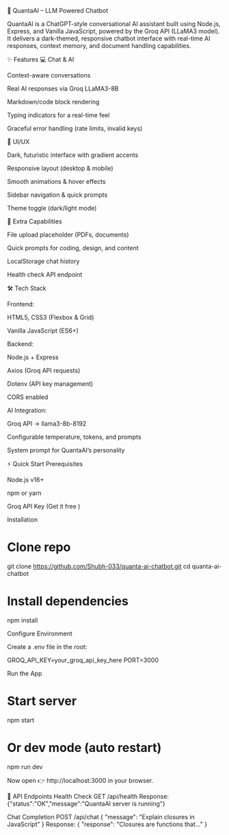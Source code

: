 🤖 QuantaAI – LLM Powered Chatbot

QuantaAI is a ChatGPT-style conversational AI assistant built using Node.js, Express, and Vanilla JavaScript, powered by the Groq API (LLaMA3 model).
It delivers a dark-themed, responsive chatbot interface with real-time AI responses, context memory, and document handling capabilities.

✨ Features
💻 Chat & AI

Context-aware conversations

Real AI responses via Groq LLaMA3-8B

Markdown/code block rendering

Typing indicators for a real-time feel

Graceful error handling (rate limits, invalid keys)

🎨 UI/UX

Dark, futuristic interface with gradient accents

Responsive layout (desktop & mobile)

Smooth animations & hover effects

Sidebar navigation & quick prompts

Theme toggle (dark/light mode)

📂 Extra Capabilities

File upload placeholder (PDFs, documents)

Quick prompts for coding, design, and content

LocalStorage chat history

Health check API endpoint

🛠 Tech Stack

Frontend:

HTML5, CSS3 (Flexbox & Grid)

Vanilla JavaScript (ES6+)

Backend:

Node.js + Express

Axios (Groq API requests)

Dotenv (API key management)

CORS enabled

AI Integration:

Groq API → llama3-8b-8192

Configurable temperature, tokens, and prompts

System prompt for QuantaAI’s personality

⚡ Quick Start
Prerequisites

Node.js v16+

npm or yarn

Groq API Key (Get it free
)

Installation
# Clone repo
git clone https://github.com/Shubh-033/quanta-ai-chatbot.git
cd quanta-ai-chatbot

# Install dependencies
npm install

Configure Environment

Create a .env file in the root:

GROQ_API_KEY=your_groq_api_key_here
PORT=3000

Run the App
# Start server
npm start

# Or dev mode (auto restart)
npm run dev


Now open 👉 http://localhost:3000 in your browser.

📡 API Endpoints
Health Check
GET /api/health
Response: {"status":"OK","message":"QuantaAI server is running"}

Chat Completion
POST /api/chat
{
  "message": "Explain closures in JavaScript"
}
Response:
{
  "response": "Closures are functions that..."
}